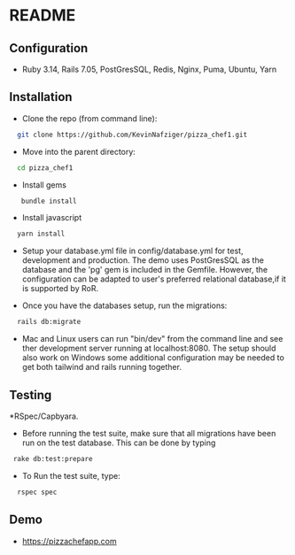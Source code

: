 # README

## Configuration
* Ruby 3.14, Rails 7.05, PostGresSQL, Redis, Nginx, Puma, Ubuntu, Yarn

## Installation
* Clone the repo (from command line):
 ```sh
   git clone https://github.com/KevinNafziger/pizza_chef1.git
 ```
* Move into the parent directory:
 ```sh
   cd pizza_chef1
 ```
* Install gems
```sh
   bundle install
```
* Install javascript
```sh
  yarn install
```
* Setup your database.yml file in config/database.yml for test, development and production. The demo uses PostGresSQL as the database and the 'pg' gem is included in the Gemfile. However, the configuration can be adapted to user's preferred relational database,if it is supported by RoR.

* Once you have the databases setup, run the migrations:
```sh
  rails db:migrate
```
* Mac and Linux users can run "bin/dev" from the command line and see ther development server running at localhost:8080. The setup should also work on Windows  some additional configuration may be needed to  get both tailwind and rails running together.

## Testing
 *RSpec/Capbyara.
 * Before running the test suite, make sure that all migrations have been run on the test database.  This can be done by typing
 ```sh
  rake db:test:prepare
 ```
 * To Run the test suite, type:
 ```sh
   rspec spec
 ```

## Demo
 * https://pizzachefapp.com <br>
